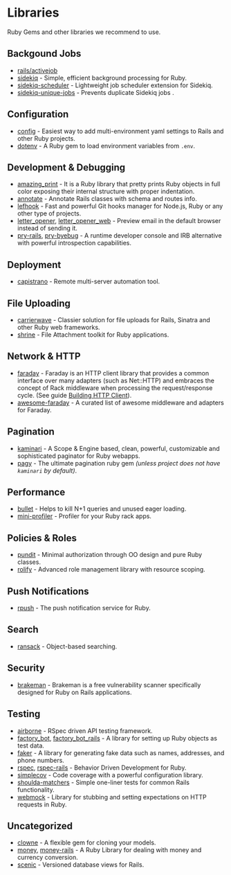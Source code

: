 # Libraries

Ruby Gems and other libraries we recommend to use.

## Backgound Jobs

* [rails/activejob](https://guides.rubyonrails.org/active_job_basics.html)
* [sidekiq](https://github.com/mperham/sidekiq) - Simple, efficient background processing for Ruby.
* [sidekiq-scheduler](https://github.com/sidekiq-scheduler/sidekiq-scheduler) - Lightweight job scheduler extension for Sidekiq.
* [sidekiq-unique-jobs](https://github.com/mhenrixon/sidekiq-unique-jobs) - Prevents duplicate Sidekiq jobs .

## Configuration

* [config](https://github.com/rubyconfig/config) - Easiest way to add multi-environment yaml settings to Rails and other Ruby projects.
* [dotenv](https://github.com/bkeepers/dotenv) - A Ruby gem to load environment variables from `.env`.

## Development & Debugging

* [amazing_print](https://github.com/amazing-print/amazing_print) - It is a Ruby library that pretty prints Ruby objects in full color exposing their internal structure with proper indentation.
* [annotate](https://github.com/ctran/annotate_models) -  Annotate Rails classes with schema and routes info.
* [lefhook](https://github.com/evilmartians/lefthook) - Fast and powerful Git hooks manager for Node.js, Ruby or any other type of projects.
* [letter_opener](https://github.com/ryanb/letter_opener), [letter_opener_web](https://github.com/fgrehm/letter_opener_web) - Preview email in the default browser instead of sending it.
* [pry-rails](https://github.com/rweng/pry-rails), [pry-byebug](https://github.com/deivid-rodriguez/pry-byebug) - A runtime developer console and IRB alternative with powerful introspection capabilities.

## Deployment

* [capistrano](https://github.com/capistrano/capistrano) - Remote multi-server automation tool.

## File Uploading

* [carrierwave](https://github.com/carrierwaveuploader/carrierwave) - Classier solution for file uploads for Rails, Sinatra and other Ruby web frameworks.
* [shrine](https://shrinerb.com) - File Attachment toolkit for Ruby applications.

## Network & HTTP

* [faraday](https://github.com/lostisland/faraday) - Faraday is an HTTP client library that provides a common interface over many adapters (such as Net::HTTP) and embraces the concept of Rack middleware when processing the request/response cycle. (See guide [Building HTTP Client](../guides/building_http_client.md)).
* [awesome-faraday](https://github.com/lostisland/awesome-faraday) - A curated list of awesome middleware and adapters for Faraday.

## Pagination

* [kaminari](https://github.com/kaminari/kaminari) - A Scope & Engine based, clean, powerful, customizable and sophisticated paginator for Ruby webapps.
* [pagy](https://github.com/ddnexus/pagy) - The ultimate pagination ruby gem _(unless project does not have `kaminari` by default)_.

## Performance

* [bullet](https://github.com/flyerhzm/bullet) - Helps to kill N+1 queries and unused eager loading.
* [mini-profiler](https://github.com/MiniProfiler/rack-mini-profiler) - Profiler for your Ruby rack apps.

## Policies & Roles

* [pundit](https://github.com/varvet/pundit) - Minimal authorization through OO design and pure Ruby classes.
* [rolify](https://github.com/RolifyCommunity/rolify) - Advanced role management library with resource scoping.

## Push Notifications

* [rpush](https://github.com/rpush/rpush) - The push notification service for Ruby.

## Search

* [ransack](https://github.com/activerecord-hackery/ransack) - Object-based searching.

## Security

* [brakeman](https://brakemanscanner.org) - Brakeman is a free vulnerability scanner specifically designed for Ruby on Rails applications.

## Testing

* [airborne](https://github.com/brooklynDev/airborne) - RSpec driven API testing framework.
* [factory_bot](https://github.com/thoughtbot/factory_bot), [factory_bot_rails](https://github.com/thoughtbot/factory_bot_rails) - A library for setting up Ruby objects as test data.
* [faker](https://github.com/stympy/faker) - A library for generating fake data such as names, addresses, and phone numbers.
* [rspec](https://github.com/rspec/rspec), [rspec-rails](https://github.com/rspec/rspec-rails) - Behavior Driven Development for Ruby.
* [simplecov](https://github.com/colszowka/simplecov) - Code coverage with a powerful configuration library.
* [shoulda-matchers](https://github.com/thoughtbot/shoulda-matchers) - Simple one-liner tests for common Rails functionality.
* [webmock](https://github.com/bblimke/webmock) - Library for stubbing and setting expectations on HTTP requests in Ruby.

## Uncategorized

* [clowne](https://github.com/clowne-rb/clowne) - A flexible gem for cloning your models.
* [money](https://github.com/Rubymoney/money), [money-rails](https://github.com/RubyMoney/money-rails) - A Ruby Library for dealing with money and currency conversion.
* [scenic](https://github.com/scenic-views/scenic) - Versioned database views for Rails.
